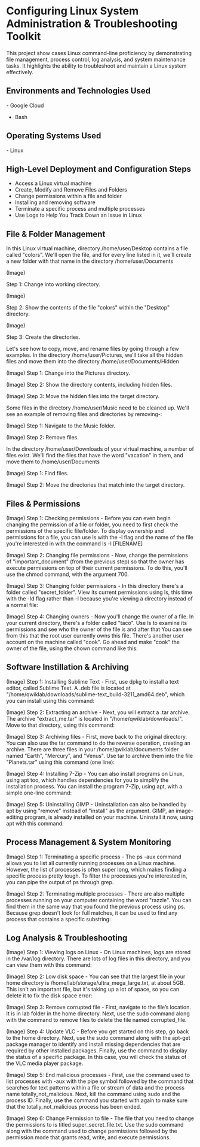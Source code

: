 <h1> Configuring Linux System Administration & Troubleshooting Toolkit</h1>
This project show cases Linux command-line proficiency by demonstrating file management, process control, log analysis, and system maintenance tasks. It highlights the ability to troubleshoot and maintain a Linux system effectively.

<h2>Environments and Technologies Used</h2>
- Google Cloud

- Bash

<h2>Operating Systems Used </h2>
- Linux

<h2>High-Level Deployment and Configuration Steps</h2>

- Access a Linux virtual machine
- Create, Modify and Remove Files and Folders 
- Change permissions within a file and folder
- Installing and removing software 
- Terminate a specific process and multiple processes
- Use Logs to Help You Track Down an Issue in Linux

<h2>File & Folder Management</h2>

In this Linux virtual machine, directory /home/user/Desktop contains a file called "colors". We'll open the file, and for every line listed in it, we'll create a new folder with that name in the directory /home/user/Documents

(Image) 

Step 1: Change into working directory.

(Image) 

Step 2: Show the contents of the file "colors" within the "Desktop" directory.

(Image) 

Step 3: Create the directories.


Let's see how to copy, move, and rename files by going through a few examples. In the directory /home/user/Pictures, we'll take all the hidden files and move them into the directory /home/user/Documents/Hidden

(Image) 
Step 1: Change into the Pictures directory.

(Image) 
Step 2: Show the directory contents, including hidden files.

(Image) 
Step 3: Move the hidden files into the target directory.


Some files in the directory /home/user/Music need to be cleaned up. We'll see an example of removing files and directories by removing-:

(Image) 
Step 1: Navigate to the Music folder.

(Image) 
Step 2: Remove files.


In the directory /home/user/Downloads of your virtual machine, a number of files exist. We'll find the files that have the word "vacation" in them, and move them to /home/user/Documents

(Image) 
Step 1: Find files.

(Image) 
Step 2: Move the directories that match into the target directory.



<h2>Files & Permissions</h2>

(Image)
Step 1: Checking permissions - Before you can even begin changing the permission of a file or folder, you need to first check the permissions of the specific file/folder. To display ownership and permissions for a file, you can use ls with the -l flag and the name of the file you're interested in with the command ls -l [FILENAME]

(Image)
Step 2: Changing file permissions  - Now, change the permissions of "important_document" (from the previous step) so that the owner has execute permissions on top of their current permissions. To do this, you'll use the chmod command, with the argument 700. 

(Image)
Step 3: Changing folder permissions - In this directory there's a folder called "secret_folder". View its current permissions using ls, this time with the -ld flag rather than -l because you're viewing a directory instead of a normal file:

(Image)
Step 4: Changing owners - Now you'll change the owner of a file. In your current directory, there's a folder called "taco". Use ls to examine its permissions and see who the owner of the file is and after that You can see from this that the root user currently owns this file. There's another user account on the machine called "cook". Go ahead and make "cook" the owner of the file, using the chown command like this:



<h2>Software Instillation & Archiving</h2>

(Image)
Step 1: Installing Sublime Text - First, use dpkg to install a text editor, called Sublime Text. A .deb file is located at "/home/qwiklab/downloads/sublime-text_build-3211_amd64.deb", which you can install using this command:

(Image)
Step 2: Extracting an archive - Next, you will extract a .tar archive. The archive "extract_me.tar" is located in "/home/qwiklab/downloads/". Move to that directory, using this command:

(Image)
Step 3: Archiving files - First, move back to the original directory. You can also use the tar command to do the reverse operation, creating an archive. There are three files in your /home/qwiklab/documents folder named "Earth", "Mercury", and "Venus". Use tar to archive them into the file "Planets.tar" using this command (one line):

(Image) 
Step 4: Installing 7-Zip - You can also install programs on Linux, using apt too, which handles dependencies for you to simplify the installation process. You can install the program 7-Zip, using apt, with a simple one-line command:

(Image)
Step 5: Uninstalling GIMP - Uninstallation can also be handled by apt by using "remove" instead of "install" as the argument. GIMP, an image-editing program, is already installed on your machine. Uninstall it now, using apt with this command:

<h2>Process Management & System Monitoring</h2> 

(Image)
Step 1: Terminating a specific process - The ps -aux command allows you to list all currently running processes on a Linux machine. However, the list of processes is often super long, which makes finding a specific process pretty tough. To filter the processes you're interested in, you can pipe the output of ps through grep.

(Image)
Step 2: Terminating multiple processes - There are also multiple processes running on your computer containing the word "razzle". You can find them in the same way that you found the previous process using ps. Because grep doesn't look for full matches, it can be used to find any process that contains a specific substring:


<h2>Log Analysis & Troubleshooting</h2> 

(Image)
Step 1: Viewing logs on Linux - On Linux machines, logs are stored in the /var/log directory. There are lots of log files in this directory, and you can view them with this command:

(Image)
Step 2: Low disk space - You can see that the largest file in your home directory is /home/lab/storage/ultra_mega_large.txt, at about 5GB. This isn't an important file, but it's taking up a lot of space, so you can delete it to fix the disk space error:

(Image)
Step 3: Remove corrupted file - First, navigate to the file’s location. It is in lab folder in the home directory. Next, use the sudo command along with the command to remove files to delete the file named corrupted_file.

(Image)
Step 4: Update VLC - Before you get started on this step, go back to the home directory. Next, use the sudo command along with the apt-get package manager to identify and install missing dependencies that are required by other installed packages. Finally, use the command to display the status of a specific package. In this case, you will check the status of the VLC media player package.

(Image)
Step 5: End malicious processes - First, use the command used to list processes with -aux with the pipe symbol followed by the command that searches for text patterns within a file or stream of data and the process name totally_not_malicious. Next, kill the command using sudo and the process ID. Finally, use the command you started with again to make sure that the totally_not_malicious process has been ended.

(Image)
Step 6: Change Permission to file - The file that you need to change the permissions to is titled super_secret_file.txt. Use the sudo command along with the command used to change permissions followed by the permission mode that grants read, write, and execute permissions.
